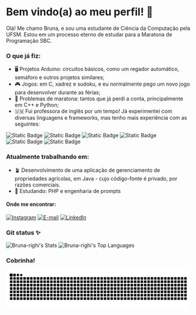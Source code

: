 # Bem vindo(a) ao meu perfil! 🌸
Olá! Me chamo Bruna, e sou uma estudante de Ciência da Computação pela UFSM. Estou em um processo eterno de estudar para a Maratona de Programação SBC.
### O que já fiz:
 - 🖥 Projetos Arduino: circuitos básicos, como um regador automático, semáforo e outros projetos similares;
 - 🎮 Jogos: em C, xadrez e sudoku, e eu normalmente pego um novo jogo para desenvolver durante as férias;
 - 🧾 Problemas de maratona: tantos que já perdi a conta, principalmente em C++ e Python;
 - 🇺🇲 Fui professora de inglês por um tempo!
Já experimentei com diversas linguagens e frameworks, mas tenho mais experiência com as seguintes:

![Static Badge](https://img.shields.io/badge/Java-lightgrey?style=for-the-badge&logo=java&logoColor=white)
![Static Badge](https://img.shields.io/badge/PHP-darkblue?style=for-the-badge&logo=php&logoColor=white)
![Static Badge](https://img.shields.io/badge/Laravel-red?style=for-the-badge&logo=laravel&logoColor=white)
![Static Badge](https://img.shields.io/badge/C++-blue?style=for-the-badge&logo=cplusplus&logoColor=white)
![Static Badge](https://img.shields.io/badge/Python-yellow?style=for-the-badge&logo=python&logoColor=white)
![Static Badge](https://img.shields.io/badge/R-grey?style=for-the-badge&logo=r&logoColor=white)

### Atualmente trabalhando em:
 - 🪴 Desenvolvimento de uma aplicação de gerenciamento de propriedades agrícolas, em Java - cujo código-fonte é privado, por razões comerciais.
 - 📖 Estudando: PHP e engenharia de prompts

#### Onde me encontrar:
[![Instagram](https://img.shields.io/badge/Instagram-1?style=for-the-badge&color=purple&logo=instagram)](https://www.instagram.com/bru_righi/)
[![E-mail](https://img.shields.io/badge/brunadsrighi@gmail.com-1?style=for-the-badge&color=black&logo=gmail&)](brunadsrighi@gmail.com)
[![LinkedIn](https://img.shields.io/badge/LinkedIn-blue?style=for-the-badge&logo=linkedin&)](https://www.linkedin.com/in/bruna-righi/)

### Git status ✨
![Bruna-righi's Stats](https://github-readme-stats.vercel.app/api?username=Bruna-righi&theme=buefy&show_icons=true&hide_border=true&count_private=true)
![Bruna-righi's Top Languages](https://github-readme-stats.vercel.app/api/top-langs/?username=Bruna-righi&theme=buefy&show_icons=true&hide_border=true&layout=compact)

### Cobrinha!
<picture>
  <source media="(prefers-color-scheme: dark)" srcset="https://raw.githubusercontent.com/Bruna-righi/Bruna-righi/output/github-contribution-grid-snake-dark.svg">
  <source media="(prefers-color-scheme: light)" srcset="https://raw.githubusercontent.com/Bruna-righi/Bruna-righi/output/github-contribution-grid-snake.svg">
  <img alt="github contribution grid snake animation" src="https://raw.githubusercontent.com/Bruna-righi/Bruna-righi/output/github-contribution-grid-snake.svg">
</picture>
